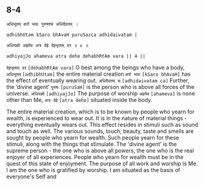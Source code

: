 ## 8-4


```shloka-sa
अधिभूतम् क्षरो भावः पुरुषश्च अधिदैवतम् ।
```
```shloka-sa-hk
adhibhUtam kSaro bhAvaH puruSazca adhidaivatam |
```
```shloka-sa
अधियज्ञो अहमेव अत्र देहे देहभृताम् वर ॥ ४ ॥
```
```shloka-sa-hk
adhiyajJo ahameva atra dehe dehabhRtAm vara || 4 ||
```

`देहभृताम् वर` `[dehabhRtAm vara]` O best among the beings who have a body, `अधिभूतम्` `[adhibhUtam]` the entire material creation `क्षरो भावः` `[kSaro bhAvaH]` has the effect of eventually wearing out. `अधिदैवतम् च` `[adhidaivatam ca]` Further, the ‘divine agent' `पुरुषः` `[puruSaH]` is the person who is above all forces of the universe. `अधियज्ञो` `[adhiyajJo]` The purpose of worship `अहमेव` `[ahameva]` is none other than Me, `अत्र देहे` `[atra dehe]` situated inside the body.

The entire material creation, which is to be known by people who yearn for wealth, is experienced to wear out. It is in the nature of material things - everything eventually wears out. This effect resides in stimuli such as sound and touch as well. The various sounds, touch, beauty, taste and smells are sought by people who yearn for wealth. Such people yearn for these stimuli, along with the things that stimulate. 
The 'divine agent' is the supreme person - the one who is above all powers, the one who is the real enjoyer of all experiences. People who yearn for wealth must be in the quest of this state of enjoyment.
The purpose of all work and worship is Me. I am the one who is gratified by worship. I am situated as the basis of everyone's Self and 

